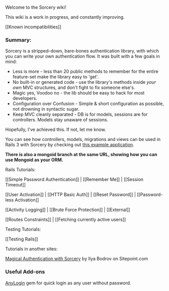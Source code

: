 Welcome to the Sorcery wiki!

This wiki is a work in progress, and constantly improving.


[[Known incompatibilities]]


### Summary:


Sorcery is a stripped-down, bare-bones authentication library, with which you can write your own authentication flow.
It was built with a few goals in mind:

* Less is more - less than 20 public methods to remember for the entire feature-set make the library easy to 'get'.
* No built-in or generated code - use the library's methods inside *your own* MVC structures, and don't fight to fix someone else's.
* Magic yes, Voodoo no - the lib should be easy to hack for most developers.
* Configuration over Confusion - Simple & short configuration as possible, not drowning in syntactic sugar.
* Keep MVC cleanly separated - DB is for models, sessions are for controllers. Models stay unaware of sessions.


Hopefully, I've achieved this. If not, let me know.



You can see how controllers, models, migrations and views can be used in Rails 3 with Sorcery by checking out [this example application](https://github.com/Sorcery/sorcery-example-app).

**There is also a mongoid branch at the same URL, showing how you can use Mongoid as your ORM.**

Rails Tutorials:

[[Simple Password Authentication]] | [[Remember Me]] | [[Session Timeout]]

[[User Activation]] | [[HTTP Basic Auth]] | [[Reset Password]] | [[Password-less Activation]]

[[Activity Logging]] | [[Brute Force Protection]] | [[External]]

[[Routes Constraints]] | [[Fetching currently active users]]

Testing Tutorials:

[[Testing Rails]]

Tutorials in another sites:

[Magical Authentication with Sorcery](http://www.sitepoint.com/magical-authentication-sorcery/) by Ilya Bodrov on Sitepoint.com

### Useful Add-ons

[AnyLogin](https://github.com/igorkasyanchuk/any_login) gem for quick login as any user without password.
